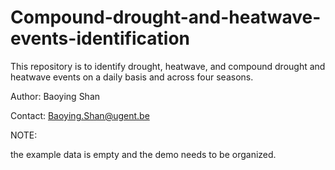 # Compound-drought-and-heatwave-events-identification

This repository is to identify drought, heatwave, and compound drought and heatwave events on a daily basis and across four seasons.

Author: Baoying Shan

Contact: Baoying.Shan@ugent.be

NOTE: 

the example data is empty and the demo needs to be organized. 
